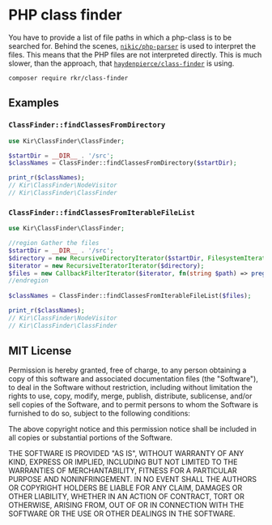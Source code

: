 # PHP class finder

You have to provide a list of file paths in which a php-class is to be searched for. Behind the scenes, [`nikic/php-parser`](https://packagist.org/packages/nikic/php-parser) is used to interpret the files. This means that the PHP files are not interpreted directly. This is much slower, than the approach, that [`haydenpierce/class-finder`](https://packagist.org/packages/haydenpierce/class-finder) is using.

`composer require rkr/class-finder`

## Examples

### `ClassFinder::findClassesFromDirectory`

```php
use Kir\ClassFinder\ClassFinder;

$startDir = __DIR__ . '/src';
$classNames = ClassFinder::findClassesFromDirectory($startDir);

print_r($classNames);
// Kir\ClassFinder\NodeVisitor
// Kir\ClassFinder\ClassFinder
```

### `ClassFinder::findClassesFromIterableFileList`

```php
use Kir\ClassFinder\ClassFinder;

//region Gather the files
$startDir = __DIR__ . '/src';
$directory = new RecursiveDirectoryIterator($startDir, FilesystemIterator::FOLLOW_SYMLINKS | FilesystemIterator::SKIP_DOTS | FilesystemIterator::KEY_AS_PATHNAME | FilesystemIterator::CURRENT_AS_PATHNAME);
$iterator = new RecursiveIteratorIterator($directory);
$files = new CallbackFilterIterator($iterator, fn(string $path) => preg_match('{\\.p(hp\\d?|html)$}i', $path));
//endregion
		
$classNames = ClassFinder::findClassesFromIterableFileList($files);

print_r($classNames);
// Kir\ClassFinder\NodeVisitor
// Kir\ClassFinder\ClassFinder
```

## MIT License

Permission is hereby granted, free of charge, to any person obtaining a copy of this software and associated documentation files (the "Software"), to deal in the Software without restriction, including without limitation the rights to use, copy, modify, merge, publish, distribute, sublicense, and/or sell copies of the Software, and to permit persons to whom the Software is furnished to do so, subject to the following conditions:

The above copyright notice and this permission notice shall be included in all copies or substantial portions of the Software.

THE SOFTWARE IS PROVIDED "AS IS", WITHOUT WARRANTY OF ANY KIND, EXPRESS OR IMPLIED, INCLUDING BUT NOT LIMITED TO THE WARRANTIES OF MERCHANTABILITY, FITNESS FOR A PARTICULAR PURPOSE AND NONINFRINGEMENT. IN NO EVENT SHALL THE AUTHORS OR COPYRIGHT HOLDERS BE LIABLE FOR ANY CLAIM, DAMAGES OR OTHER LIABILITY, WHETHER IN AN ACTION OF CONTRACT, TORT OR OTHERWISE, ARISING FROM, OUT OF OR IN CONNECTION WITH THE SOFTWARE OR THE USE OR OTHER DEALINGS IN THE SOFTWARE.
